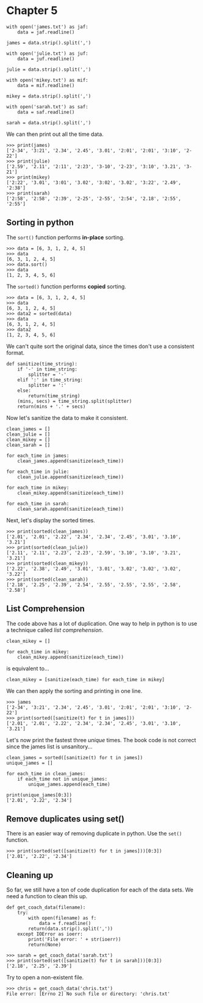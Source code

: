# Chapter 5
```
with open('james.txt') as jaf:
    data = jaf.readline()

james = data.strip().split(',')

with open('julie.txt') as juf:
    data = juf.readline()

julie = data.strip().split(',')

with open('mikey.txt') as mif:
    data = mif.readline()

mikey = data.strip().split(',')

with open('sarah.txt') as saf:
    data = saf.readline()

sarah = data.strip().split(',')
```
We can then print out all the time data.
```
>>> print(james)
['2-34', '3:21', '2.34', '2.45', '3.01', '2:01', '2:01', '3:10', '2-22']
>>> print(julie)
['2.59', '2.11', '2:11', '2:23', '3-10', '2-23', '3:10', '3.21', '3-21']
>>> print(mikey)
['2:22', '3.01', '3:01', '3.02', '3:02', '3.02', '3:22', '2.49', '2:38']
>>> print(sarah)
['2:58', '2:58', '2:39', '2-25', '2-55', '2:54', '2.18', '2:55', '2:55']
```
## Sorting in python
The `sort()` function performs __in-place__ sorting.
```
>>> data = [6, 3, 1, 2, 4, 5]
>>> data
[6, 3, 1, 2, 4, 5]
>>> data.sort()
>>> data
[1, 2, 3, 4, 5, 6]
```
The `sorted()` function performs __copied__ sorting.
```
>>> data = [6, 3, 1, 2, 4, 5]
>>> data
[6, 3, 1, 2, 4, 5]
>>> data2 = sorted(data)
>>> data
[6, 3, 1, 2, 4, 5]
>>> data2
[1, 2, 3, 4, 5, 6]
```
We can't quite sort the original data, since the times don't use a consistent
format.
```
def sanitize(time_string):
    if '-' in time_string:
        splitter = '-'
    elif ':' in time_string:
        splitter = ':'
    else:
        return(time_string)
    (mins, secs) = time_string.split(splitter)
    return(mins + '.' + secs)
```
Now let's sanitize the data to make it consistent.
```
clean_james = []
clean_julie = []
clean_mikey = []
clean_sarah = []

for each_time in james:
    clean_james.append(sanitize(each_time))

for each_time in julie:
    clean_julie.append(sanitize(each_time))

for each_time in mikey:
    clean_mikey.append(sanitize(each_time))
    
for each_time in sarah:
    clean_sarah.append(sanitize(each_time))
```
Next, let's display the sorted times.
```
>>> print(sorted(clean_james))
['2.01', '2.01', '2.22', '2.34', '2.34', '2.45', '3.01', '3.10', '3.21']
>>> print(sorted(clean_julie))
['2.11', '2.11', '2.23', '2.23', '2.59', '3.10', '3.10', '3.21', '3.21']
>>> print(sorted(clean_mikey))
['2.22', '2.38', '2.49', '3.01', '3.01', '3.02', '3.02', '3.02', '3.22']
>>> print(sorted(clean_sarah))
['2.18', '2.25', '2.39', '2.54', '2.55', '2.55', '2.55', '2.58', '2.58']
```
## List Comprehension
The code above has a lot of duplication. One way to help in python is to use a
technique called _list comprehension_.
```
clean_mikey = []

for each_time in mikey:
    clean_mikey.append(sanitize(each_time))
```
is equivalent to...
```
clean_mikey = [sanitize(each_time) for each_time in mikey]
```
We can then apply the sorting and printing in one line.
```
>>> james
['2-34', '3:21', '2.34', '2.45', '3.01', '2:01', '2:01', '3:10', '2-22']
>>> print(sorted([sanitize(t) for t in james]))
['2.01', '2.01', '2.22', '2.34', '2.34', '2.45', '3.01', '3.10', '3.21']
```
Let's now print the fastest three _unique_ times. The book code is not correct
since the james list is unsanitory...
```
clean_james = sorted([sanitize(t) for t in james])
unique_james = []

for each_time in clean_james:
    if each_time not in unique_james:
        unique_james.append(each_time)
```
```
print(unique_james[0:3])
['2.01', '2.22', '2.34']
```
## Remove duplicates using set()
There is an easier way of removing duplicate in python. Use the `set()` function.
```
>>> print(sorted(set([sanitize(t) for t in james]))[0:3])
['2.01', '2.22', '2.34']
```
## Cleaning up
So far, we still have a ton of code duplication for each of the data sets. We
need a function to clean this up.
```
def get_coach_data(filename):
    try:
        with open(filename) as f:
            data = f.readline()
        return(data.strip().split(','))
    except IOError as ioerr:
        print('File error: ' + str(ioerr))
        return(None)
```
```
>>> sarah = get_coach_data('sarah.txt')
>>> print(sorted(set([sanitize(t) for t in sarah]))[0:3])
['2.18', '2.25', '2.39']
```
Try to open a non-existent file.
```
>>> chris = get_coach_data('chris.txt')
File error: [Errno 2] No such file or directory: 'chris.txt'
```